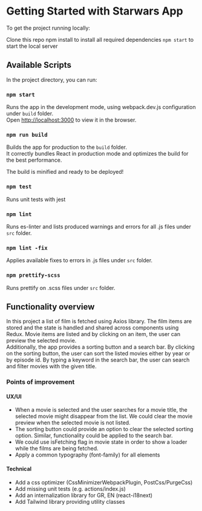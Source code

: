 # Getting Started with Starwars App

To get the project running locally:

Clone this repo
npm install to install all required dependencies
`npm start` to start the local server

## Available Scripts

In the project directory, you can run:

### `npm start`

Runs the app in the development mode, using webpack.dev.js configuration under `build` folder.\
Open [http://localhost:3000](http://localhost:3000) to view it in the browser.

### `npm run build`

Builds the app for production to the `build` folder.\
It correctly bundles React in production mode and optimizes the build for the best performance.

The build is minified and ready to be deployed!

### `npm test`

Runs unit tests with jest

### `npm lint`

Runs es-linter and lists produced warnings and errors for all .js files under `src` folder.

### `npm lint -fix`

Applies available fixes to errors in .js files under `src` folder.

### `npm prettify-scss`

Runs prettify on .scss files under `src` folder.

## Functionality overview

In this project a list of film is fetched using Axios library. The film items are stored and the state is handled 
and shared across components using Redux. Movie items are listed and by clicking on an item, the user can preview 
the selected movie. \
Additionally, the app provides a sorting button and a search bar. By clicking on the sorting button, the user can 
sort the listed movies either by year or by episode id. By typing a keyword in the search bar, the user can search
and filter movies with the given title.

### Points of improvement

#### UX/UI
  * When a movie is selected and the user searches for a movie title, the selected movie might disappear from the list.
We could clear the movie preview when the selected movie is not listed.
  * The sorting button could provide an option to clear the selected sorting option. Similar, functionality could be 
    applied to the search bar.
  * We could use isFetching flag in movie state in order to show a loader while the films are being fetched.
  * Apply a common typography (font-family) for all elements
  
#### Technical
  * Add a css optimizer (CssMinimizerWebpackPlugin, PostCss/PurgeCss)
  * Add missing unit tests (e.g. actions/index.js)
  * Add an internalization library for GR, EN (react-i18next)
  * Add Tailwind library providing utility classes





